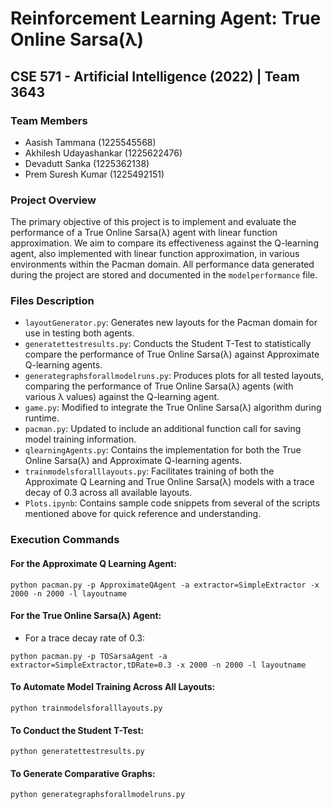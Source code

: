 

# Reinforcement Learning Agent: True Online Sarsa(λ)
## CSE 571 - Artificial Intelligence (2022) | Team 3643

### Team Members
- Aasish Tammana (1225545568)
- Akhilesh Udayashankar (1225622476)
- Devadutt Sanka (1225362138)
- Prem Suresh Kumar (1225492151)

### Project Overview
The primary objective of this project is to implement and evaluate the performance of a True Online Sarsa(λ) agent with linear function approximation. We aim to compare its effectiveness against the Q-learning agent, also implemented with linear function approximation, in various environments within the Pacman domain. All performance data generated during the project are stored and documented in the `modelperformance` file.

### Files Description
- `layoutGenerator.py`: Generates new layouts for the Pacman domain for use in testing both agents.
- `generatettestresults.py`: Conducts the Student T-Test to statistically compare the performance of True Online Sarsa(λ) against Approximate Q-learning agents.
- `generategraphsforallmodelruns.py`: Produces plots for all tested layouts, comparing the performance of True Online Sarsa(λ) agents (with various λ values) against the Q-learning agent.
- `game.py`: Modified to integrate the True Online Sarsa(λ) algorithm during runtime.
- `pacman.py`: Updated to include an additional function call for saving model training information.
- `qlearningAgents.py`: Contains the implementation for both the True Online Sarsa(λ) and Approximate Q-learning agents.
- `trainmodelsforalllayouts.py`: Facilitates training of both the Approximate Q Learning and True Online Sarsa(λ) models with a trace decay of 0.3 across all available layouts.
- `Plots.ipynb`: Contains sample code snippets from several of the scripts mentioned above for quick reference and understanding.

### Execution Commands
#### For the Approximate Q Learning Agent:
```shell
python pacman.py -p ApproximateQAgent -a extractor=SimpleExtractor -x 2000 -n 2000 -l layoutname
```

#### For the True Online Sarsa(λ) Agent:
- For a trace decay rate of 0.3:
```shell
python pacman.py -p TOSarsaAgent -a extractor=SimpleExtractor,tDRate=0.3 -x 2000 -n 2000 -l layoutname
```

#### To Automate Model Training Across All Layouts:
```shell
python trainmodelsforalllayouts.py
```

#### To Conduct the Student T-Test:
```shell
python generatettestresults.py
```

#### To Generate Comparative Graphs:
```shell
python generategraphsforallmodelruns.py
```
